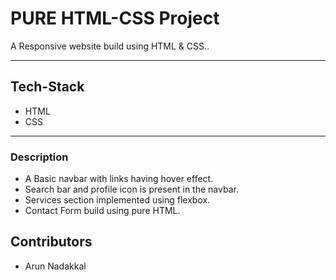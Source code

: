 # PURE HTML-CSS Project
A Responsive website build using HTML & CSS..
***
## Tech-Stack
* HTML
* CSS
***

### Description
* A Basic navbar with links having hover effect.
* Search bar and profile icon is present in the navbar.
* Services section implemented using flexbox.
* Contact Form build using pure HTML.


## Contributors
 * Arun Nadakkal

